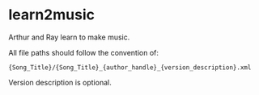 # learn2music
Arthur and Ray learn to make music.

All file paths should follow the convention of:

    {Song_Title}/{Song_Title}_{author_handle}_{version_description}.xml
    
Version description is optional.
